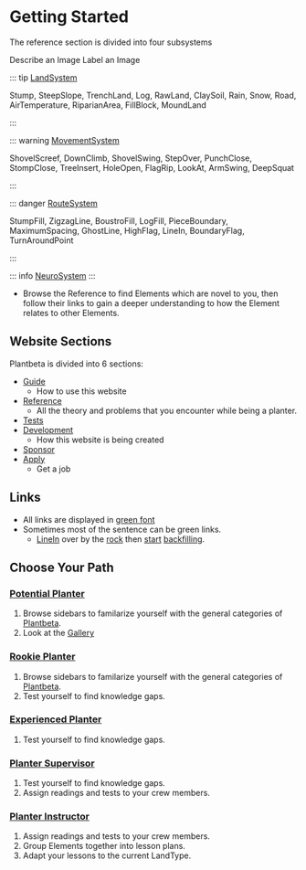 # Getting Started

The reference section is divided into four subsystems


Describe an Image Label an Image

::: tip [LandSystem](/reference/Land/Overview)

Stump, SteepSlope, TrenchLand, Log, RawLand, ClaySoil, Rain, Snow, Road, AirTemperature, RiparianArea, FillBlock, MoundLand

:::

::: warning [MovementSystem](/reference/Movement/Overview)

ShovelScreef, DownClimb, ShovelSwing, StepOver, PunchClose, StompClose, TreeInsert, HoleOpen, FlagRip, LookAt, ArmSwing, DeepSquat 

:::

::: danger [RouteSystem](/reference/Route/Overview)

StumpFill, ZigzagLine, BoustroFill, LogFill, PieceBoundary, MaximumSpacing, GhostLine, HighFlag, LineIn, BoundaryFlag, TurnAroundPoint

:::

::: info [NeuroSystem](/reference/Neuro/Overview)
:::

- Browse the Reference to find Elements which are novel to you, then follow their links to gain a deeper understanding to how the Element relates to other Elements.

## Website Sections

Plantbeta is divided into 6 sections:

- [Guide]()
    - How to use this website
- [Reference]()
    - All the theory and problems that you encounter while being a planter.
- [Tests]()
- [Development]()
    - How this website is being created
- [Sponsor]()
- [Apply]()
    - Get a job

## Links

- All links are displayed in [green font](/guide/GoBack)
- Sometimes most of the sentence can be green links.
    - [LineIn]() over by the [rock]() then [start]() [backfilling]().


## Choose Your Path

### [Potential Planter](/guide/Who/PotentialPlanter)

1. Browse sidebars to familarize yourself with the general categories of [Plantbeta]().
2. Look at the [Gallery]()

### [Rookie Planter](/guide/Who/RookiePlanter)

1. Browse sidebars to familarize yourself with the general categories of [Plantbeta](). 
2. Test yourself to find knowledge gaps.

### [Experienced Planter](/guide/Who/ExperiencedPlanter)

1. Test yourself to find knowledge gaps.

### [Planter Supervisor](/guide/Who/PlanterSupervisor)

1. Test yourself to find knowledge gaps.
2. Assign readings and tests to your crew members.


### [Planter Instructor](/guide/Who/PlanterInstructor)

1. Assign readings and tests to your crew members.
2. Group Elements together into lesson plans.
3. Adapt your lessons to the current LandType. 




